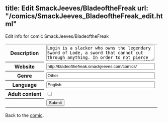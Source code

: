 title: Edit SmackJeeves/BladeoftheFreak
url: "/comics/SmackJeeves_BladeoftheFreak_edit.html"
---
Edit info for comic SmackJeeves/BladeoftheFreak

<form name="comic" action="http://gaepostmail.appspot.com/comic/" method="post">
<table class="comicinfo">
<tr>
<th>Description</th><td><textarea name="description" cols="40" rows="3">Login is a slacker who owns the legendary Sword of Lode, a sword that cannot cut through anything. In order to not pierce his back when carrying the sword, he will start a quest to find the sword's case which will be the beginning of an epic adventure!</textarea></td>
</tr>
<tr>
<th>Website</th><td><input type="text" name="url" value="http://bladeofthefreak.smackjeeves.com/comics/" size="40"/></td>
</tr>
<tr>
<th>Genre</th><td><input type="text" name="genre" value="Other" size="40"/></td>
</tr>
<tr>
<th>Language</th><td><input type="text" name="language" value="English" size="40"/></td>
</tr>
<tr>
<th>Adult content</th><td><input type="checkbox" name="adult" value="adult" /></td>
</tr>
<tr>
<th></th><td>
<input type="hidden" name="comic" value="SmackJeeves_BladeoftheFreak" />
<input type="submit" name="submit" value="Submit" />
</td>
</tr>
</table>
</form>

Back to the [comic](SmackJeeves_BladeoftheFreak.html).
